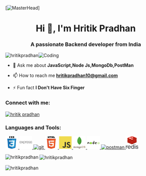 [![MasterHead](https://upload.wikimedia.org/wikipedia/commons/4/4c/Digital_rain_banner.gif)]
<h1 align="center">Hi 👋, I'm Hritik Pradhan</h1>
<h3 align="center">A passionate Backend developer from India</h3>
<img align="right" alt="Coding" width="400" src="https://c.tenor.com/_DOBjnGspYAAAAAC/code-coding.gif">

<p align="left"> <img src="https://komarev.com/ghpvc/?username=hritikpradhan&label=Profile%20views&color=0e75b6&style=flat" alt="hritikpradhan" /> </p>

- 💬 Ask me about **JavaScript,Node Js,MongoDb,PostMan**

- 📫 How to reach me **hritikpradhan10@gmail.com**

- ⚡ Fun fact **I Don't Have Six Finger**

<h3 align="left">Connect with me:</h3>
<p align="left">
<a href="https://linkedin.com/in/hritik pradhan" target="blank"><img align="center" src="https://raw.githubusercontent.com/rahuldkjain/github-profile-readme-generator/master/src/images/icons/Social/linked-in-alt.svg" alt="hritik pradhan" height="30" width="40" /></a>
</p>

<h3 align="left">Languages and Tools:</h3>
<p align="left"> <a href="https://www.w3schools.com/css/" target="_blank" rel="noreferrer"> <img src="https://raw.githubusercontent.com/devicons/devicon/master/icons/css3/css3-original-wordmark.svg" alt="css3" width="40" height="40"/> </a> <a href="https://expressjs.com" target="_blank" rel="noreferrer"> <img src="https://raw.githubusercontent.com/devicons/devicon/master/icons/express/express-original-wordmark.svg" alt="express" width="40" height="40"/> </a> <a href="https://git-scm.com/" target="_blank" rel="noreferrer"> <img src="https://www.vectorlogo.zone/logos/git-scm/git-scm-icon.svg" alt="git" width="40" height="40"/> </a> <a href="https://www.w3.org/html/" target="_blank" rel="noreferrer"> <img src="https://raw.githubusercontent.com/devicons/devicon/master/icons/html5/html5-original-wordmark.svg" alt="html5" width="40" height="40"/> </a> <a href="https://developer.mozilla.org/en-US/docs/Web/JavaScript" target="_blank" rel="noreferrer"> <img src="https://raw.githubusercontent.com/devicons/devicon/master/icons/javascript/javascript-original.svg" alt="javascript" width="40" height="40"/> </a> <a href="https://www.mongodb.com/" target="_blank" rel="noreferrer"> <img src="https://raw.githubusercontent.com/devicons/devicon/master/icons/mongodb/mongodb-original-wordmark.svg" alt="mongodb" width="40" height="40"/> </a> <a href="https://nodejs.org" target="_blank" rel="noreferrer"> <img src="https://raw.githubusercontent.com/devicons/devicon/master/icons/nodejs/nodejs-original-wordmark.svg" alt="nodejs" width="40" height="40"/> </a> <a href="https://postman.com" target="_blank" rel="noreferrer"> <img src="https://www.vectorlogo.zone/logos/getpostman/getpostman-icon.svg" alt="postman" width="40" height="40"/> </a> <a href="https://redis.io" target="_blank" rel="noreferrer"> <img src="https://raw.githubusercontent.com/devicons/devicon/master/icons/redis/redis-original-wordmark.svg" alt="redis" width="40" height="40"/> </a> </p>

<p><img align="left" src="https://github-readme-stats.vercel.app/api/top-langs?username=hritikpradhan&show_icons=true&locale=en&layout=compact" alt="hritikpradhan" /></p>

<p>&nbsp;<img align="center" src="https://github-readme-stats.vercel.app/api?username=hritikpradhan&show_icons=true&locale=en" alt="hritikpradhan" /></p>

<p><img align="center" src="https://github-readme-streak-stats.herokuapp.com/?user=hritikpradhan&" alt="hritikpradhan" /></p>

